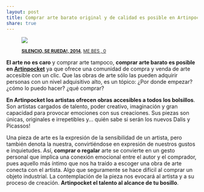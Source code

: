 ```yaml
---
layout: post
title: Comprar arte barato original y de calidad es posible en Artinpocket 
share: true
---
```


<figure class="text-center">
	<img src="http://www.artinpocket.cat/wp-content/uploads/2014/03/silencio-se-rueda-me-bes-2014-432.jpg">
	<figcaption>
		<p><small><strong><a href="http://www.artinpocket.cat/product/silencio-se-rueda-me-bes-2014-432/">SILENCIO, SE RUEDA!, 2014</a></strong>, <a href="http://www.artinpocket.cat/product-tag/me-bes/">ME BES , 0</a></small></p>
	</figcaption>
</figure>

**El arte no es caro** y comprar arte tampoco,  **comprar arte barato es posible en [Artinpocket](http://www.artinpocket.cat/)** ya que ofrece una comunidad de compra y venda de arte accesible con un clic. Que las obras de arte sólo las pueden adquirir personas con un nivel adquisitivo alto, es un tópico: ¿Por donde empezar? ¿cómo lo puedo hacer? ¿qué comprar?  

**En Artinpocket los artistas ofrecen obras accesibles a todos los bolsillos**. Son artistas cargados de talento, poder creativo, imaginación y gran capacidad para provocar emociones con sus creaciones. Sus piezas son únicas, originales e irrepetibles y... quién sabe si serán los nuevos Dalis y Picassos! 

Una pieza de arte es la expresión de la sensibilidad de un artista, pero también denota la nuestra, convirtiéndose en expresión de nuestros gustos e inquietudes. Así, **comprar o regalar** arte se convierte en un gesto personal que implica una conexión emocional entre el autor y el comprador, pues aquello más íntimo que nos ha traído a escoger una obra de arte conecta con el artista. Algo que seguramente se hace difícil al comprar un objeto industrial. La contemplación de la pieza nos evocará al artista y a su proceso de creación. **Artinpocket el talento al alcance de tu bosillo**.
